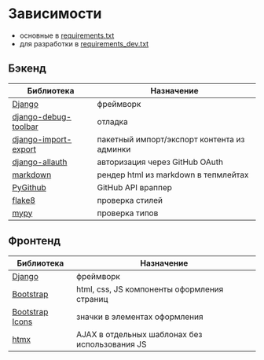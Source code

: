 # Зависимости

- основные в [requirements.txt](https://github.com/mmmylnikov/lpms/blob/main/lpms/requirements.txt)
- для разработки в [requirements_dev.txt](https://github.com/mmmylnikov/lpms/blob/main/lpms/requirements_dev.txt)

## Бэкенд

| Библиотека           | Назначение                                  |
|----------------------|---------------------------------------------|
| [Django](https://www.djangoproject.com) | фреймворк                |
| [django-debug-toolbar](https://github.com/jazzband/django-debug-toolbar/tree/main) | отладка | 
| [django-import-export](https://github.com/django-import-export/django-import-export/tree/main) | пакетный импорт/экспорт контента из админки |
| [django-allauth](https://github.com/pennersr/django-allauth) | авторизация через GitHub OAuth |
| [markdown](https://github.com/Python-Markdown/markdown) | рендер html из markdown в тепмлейтах |
| [PyGithub](https://github.com/PyGithub/PyGithub) | GitHub API враппер                          |
| [flake8](https://github.com/PyCQA/flake8) | проверка стилей        |
| [mypy](https://github.com/python/mypy) | проверка типов            |

## Фронтенд

| Библиотека           | Назначение                                  |
|----------------------|---------------------------------------------|
| [Django](https://www.djangoproject.com)| фреймворк                 |
| [Bootstrap](https://getbootstrap.com)| html, css, JS компоненты оформления страниц |
| [Bootstrap Icons](https://icons.getbootstrap.com)| значки в элементах оформления |
| [htmx](https://icons.getbootstrap.com)| AJAX в отдельных шаблонах без использования JS |